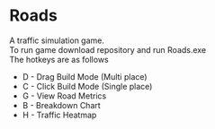 # Roads
<div> A traffic simulation game. </div>
<div> To run game download repository and run Roads.exe </div>
<div> </div>
<div> The hotkeys are as follows </div>
<ul>
  <li> D - Drag Build Mode (Multi place) </li>
  <li> C - Click Build Mode (Single place) </li>
  <li> G - View Road Metrics </li>
  <li> B - Breakdown Chart </li>
  <li> H - Traffic Heatmap </li>
</ul>
